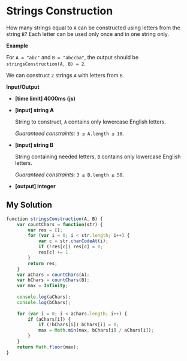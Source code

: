 # Strings Construction
﻿How many strings equal to `A` can be constructed using letters from the string `B`? Each letter can be used only once and in one string only.

**Example**

For `A = "abc"` and `B = "abccba"`, the output should be
`stringsConstruction(A, B) = 2`.

We can construct `2` strings `A` with letters from `B`.

**Input/Output**

*   **[time limit] 4000ms (js)**

*   **[input] string A**

    String to construct, `A` contains only lowercase English letters.

    _Guaranteed constraints:_
    `3 ≤ A.length ≤ 10`.

*   **[input] string B**

    String containing needed letters, `B` contains only lowercase English letters.

    _Guaranteed constraints:_
    `3 ≤ B.length ≤ 50`.

*   **[output] integer**


## My Solution
```javascript
﻿function stringsConstruction(A, B) {
    var countChars = function(str) {
        var res = [];
        for (var i = 0; i < str.length; i++) {
            var c = str.charCodeAt(i);
            if (!res[c]) res[c] = 0;
            res[c] += 1
        }
        return res;
    }
    var aChars = countChars(A);
    var bChars = countChars(B);
    var max = Infinity;
    
    console.log(aChars);
    console.log(bChars);
    
    for (var i = 0; i < aChars.length; i++) {
        if (aChars[i]) {
            if (!bChars[i]) bChars[i] = 0;
            max = Math.min(max, bChars[i] / aChars[i]);
        }
    }
    return Math.floor(max);
}
```
